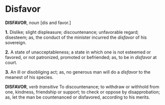 # Disfavor

**DISFAVOR**, _noun_ \[dis and favor.\]

**1.** Dislike; slight displeasure; discountenance; unfavorable regard; disesteem; as, the conduct of the minister incurred the _disfavor_ of his sovereign.

**2.** A state of unacceptableness; a state in which one is not esteemed or favored, or not patronized, promoted or befriended; as, to be in _disfavor_ at court.

**3.** An ill or disobliging act; as, no generous man will do a _disfavor_ to the meanest of his species.

**DISFAVOR**, _verb transitive_ To discountenance; to withdraw or withhold from one, kindness, friendship or support; to check or oppose by disapprobation; as, let the man be countenanced or disfavored, according to his merits.